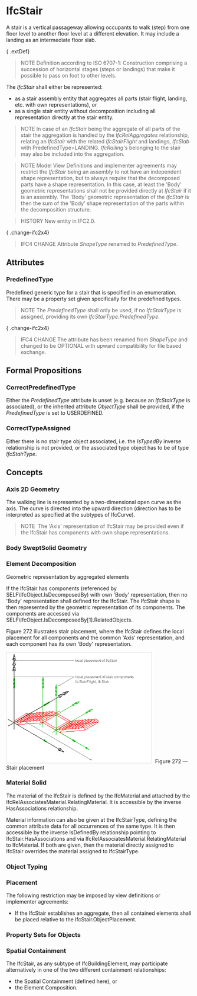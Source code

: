 # IfcStair

A stair is a vertical passageway allowing occupants to walk (step) from one floor level to another floor level at a different elevation. It may include a landing as an intermediate floor slab.

{ .extDef}
> NOTE  Definition according to ISO 6707-1: Construction comprising a succession of horizontal stages (steps or landings) that make it possible to pass on foot to other levels.

The _IfcStair_ shall either be represented:

* as a stair assembly entity that aggregates all parts (stair flight, landing, etc. with own representations), or
* as a single stair entity without decomposition including all representation directly at the stair entity.

> NOTE  In case of an _IfcStair_ being the aggregate of all parts of the stair the aggregation is handled by the _IfcRelAggregates_ relationship, relating an _IfcStair_ with the related _IfcStairFlight_ and landings, _IfcSlab_ with PredefinedType=LANDING. _IfcRailing_'s belonging to the stair may also be included into the aggregation.

> NOTE  Model View Definitions and implementer agreements may restrict the _IfcStair_ being an assembly to not have an independent shape representation, but to always require that the decomposed parts have a shape representation. In this case, at least the 'Body' geometric representations shall not be provided directly at _IfcStair_ if it is an assembly. The 'Body' geometric representation of the _IfcStair_ is then the sum of the 'Body' shape representation of the parts within the decomposition structure.

> HISTORY  New entity in IFC2.0.

{ .change-ifc2x4}
> IFC4 CHANGE Attribute _ShapeType_ renamed to _PredefinedType_.

## Attributes

### PredefinedType
Predefined generic type for a stair that is specified in an enumeration. There may be a property set given specifically for the predefined types.
> NOTE  The _PredefinedType_ shall only be used, if no _IfcStairType_ is assigned, providing its own _IfcStairType.PredefinedType_.

{ .change-ifc2x4}
> IFC4 CHANGE The attribute has been renamed from _ShapeType_ and changed to be OPTIONAL with upward compatibility for file based exchange.

## Formal Propositions

### CorrectPredefinedType
Either the _PredefinedType_ attribute is unset (e.g. because an _IfcStairType_ is associated), or the inherited attribute _ObjectType_ shall be provided, if the _PredefinedType_ is set to USERDEFINED.

### CorrectTypeAssigned
Either there is no stair type object associated, i.e. the _IsTypedBy_ inverse relationship is not provided, or the associated type object has to be of type _IfcStairType_.

## Concepts

### Axis 2D Geometry

The walking line is represented by a two-dimensional open curve 
as the axis. The curve is directed into the upward direction 
(direction has to be interpreted as specified at the subtypes of
IfcCurve). 




> NOTE  The 'Axis' representation of IfcStair 
> may be provided even if the IfcStair has components with own
>  shape representations.



### Body SweptSolid Geometry


### Element Decomposition

Geometric representation by aggregated elements


If the IfcStair has components (referenced by
SELF\IfcObject.IsDecomposedBy) with own 'Body'
representation, then no 'Body' representation shall defined for the
IfcStair. The IfcStair shape is then represented by
the geometric representation of its components. The components are
accessed via
SELF\IfcObject.IsDecomposedBy[1].RelatedObjects.


Figure 272 illustrates stair placement, where the IfcStair defines the local placement for all components and the common 'Axis' representation, and each component has its own 'Body' representation.


![stair](../../../../figures/ifcstair-layout1.png)
Figure 272 — Stair placement



### Material Solid

The material of the IfcStair is defined by the
IfcMaterial and attached by the
IfcRelAssociatesMaterial.RelatingMaterial. It is
accessible by the inverse HasAssociations relationship.


Material information can also be given at the
IfcStairType, defining the common attribute data for all
occurrences of the same type. It is then accessible by the inverse
IsDefinedBy relationship pointing to
IfcStair.HasAssociations and via
IfcRelAssociatesMaterial.RelatingMaterial to
IfcMaterial. If both are given, then the material directly
assigned to IfcStair overrides the material assigned to
IfcStairType.



### Object Typing


### Placement

The following restriction may be imposed by view definitions or implementer agreements:


* If the IfcStair establishes an aggregate, then
all contained elements shall be placed relative to the
IfcStair.ObjectPlacement.



### Property Sets for Objects


### Spatial Containment

The IfcStair, as any subtype of IfcBuildingElement, 
may participate alternatively in one of the two different containment relationships:


* the Spatial Containment (defined here), or
* the Element Composition.



